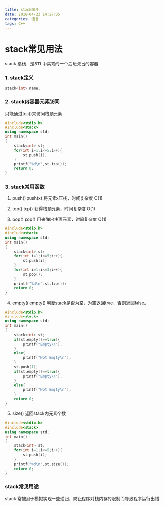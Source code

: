```yaml
---
title: stack简介
date: 2018-04-23 14:27:05
categories: 语言
tags: C++
---
```

# stack常见用法
stack 指栈，是STL中实现的一个后进先出的容器
### 1. stack定义
```cpp
stack<int> name;
```
### 2. stack内容器元素访问
只能通过top()来访问栈顶元素
```cpp
#include<stdio.h>
#include<stack>
using namespace std;
int main()
{
    stack<int> st;
    for(int i=1;i<=5;i++){
        st.push(i);
    }
    printf("%d\n",st.top());
    return 0;
}

```
### 3. stack常用函数
1. push()
push(x) 将元素x压栈，时间复杂度 O(1)

2. top()
top() 获得栈顶元素，时间复杂度 O(1)

3. pop()
pop() 用来弹出栈顶元素，时间复杂度 O(1)
```cpp
#include<stdio.h>
#include<stack>
using namespace std;
int main()
{
    stack<int> st;
    for(int i=1;i<=5;i++){
        st.push(i);
    }
    for(int i=1;i<=3;i++){
        st.pop();
    }
    printf("%d\n",st.top());
    return 0;
}

```
4. empty()
empty() 判断stack是否为空，为空返回true，否则返回false。
```cpp
#include<stdio.h>
#include<stack>
using namespace std;
int main()
{
    stack<int> st;
    if(st.empty()==true){
        printf("Empty\n");
    }
    else{
        printf("Not Empty\n");
    }
    st.push(1);
    if(st.empty()==true){
        printf("Empty\n");
    }
    else{
        printf("Not Empty\n");
    }
    return 0;
}

```
5. size()
返回stack内元素个数
```cpp
#include<stdio.h>
#include<stack>
using namespace std;
int main()
{
    stack<int> st;
    for(int i=1;i<=5;i++){
        st.push(i);
    }
    printf("%d\n",st.size());
    return 0;
}

```
### stack常见用途
stack 常被用于模拟实现一些递归，防止程序对栈内存的限制而导致程序运行出错

